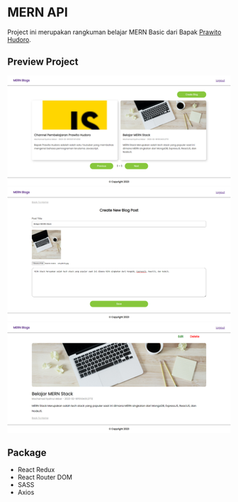 # MERN API

Project ini merupakan rangkuman belajar MERN Basic dari Bapak [Prawito Hudoro](https://www.youtube.com/playlist?list=PLU4DS8KR-LJ0-MT2QfV-fvJiNorsoFs74).

## Preview Project

![Preview 1](preview-1.png)
![Preview 2](preview-2.png)
![Preview 3](preview-3.png)

## Package

- React Redux
- React Router DOM
- SASS
- Axios
